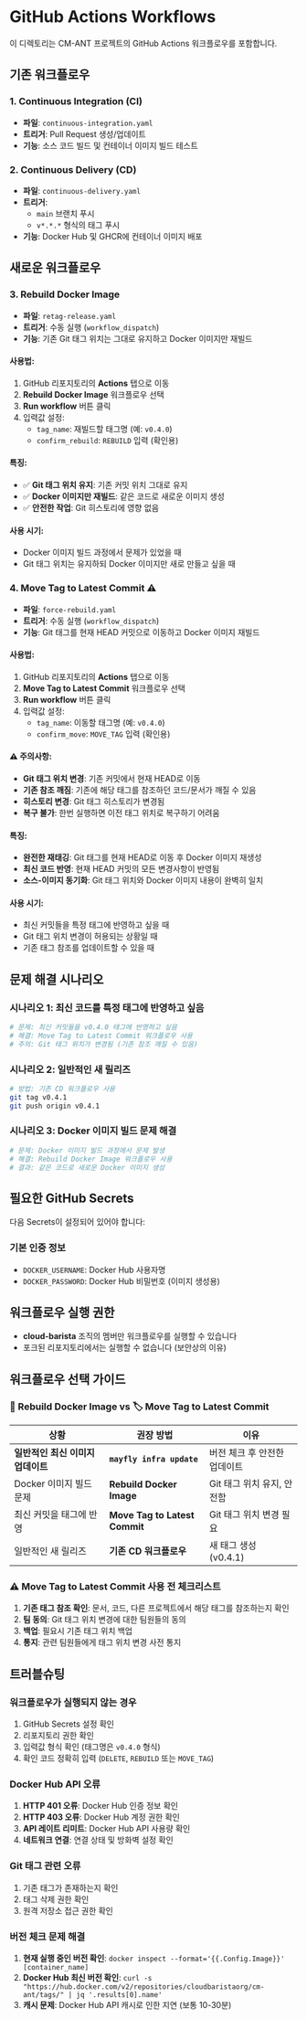 # GitHub Actions Workflows

이 디렉토리는 CM-ANT 프로젝트의 GitHub Actions 워크플로우를 포함합니다.


## 기존 워크플로우

### 1. Continuous Integration (CI)
- **파일**: `continuous-integration.yaml`
- **트리거**: Pull Request 생성/업데이트
- **기능**: 소스 코드 빌드 및 컨테이너 이미지 빌드 테스트

### 2. Continuous Delivery (CD)
- **파일**: `continuous-delivery.yaml`
- **트리거**: 
  - `main` 브랜치 푸시
  - `v*.*.*` 형식의 태그 푸시
- **기능**: Docker Hub 및 GHCR에 컨테이너 이미지 배포

## 새로운 워크플로우


### 3. Rebuild Docker Image
- **파일**: `retag-release.yaml`
- **트리거**: 수동 실행 (`workflow_dispatch`)
- **기능**: 기존 Git 태그 위치는 그대로 유지하고 Docker 이미지만 재빌드

#### 사용법:
1. GitHub 리포지토리의 **Actions** 탭으로 이동
2. **Rebuild Docker Image** 워크플로우 선택
3. **Run workflow** 버튼 클릭
4. 입력값 설정:
   - `tag_name`: 재빌드할 태그명 (예: `v0.4.0`)
   - `confirm_rebuild`: `REBUILD` 입력 (확인용)

#### 특징:
- ✅ **Git 태그 위치 유지**: 기존 커밋 위치 그대로 유지
- ✅ **Docker 이미지만 재빌드**: 같은 코드로 새로운 이미지 생성
- ✅ **안전한 작업**: Git 히스토리에 영향 없음

#### 사용 시기:
- Docker 이미지 빌드 과정에서 문제가 있었을 때
- Git 태그 위치는 유지하되 Docker 이미지만 새로 만들고 싶을 때

### 4. Move Tag to Latest Commit ⚠️
- **파일**: `force-rebuild.yaml`
- **트리거**: 수동 실행 (`workflow_dispatch`)
- **기능**: Git 태그를 현재 HEAD 커밋으로 이동하고 Docker 이미지 재빌드

#### 사용법:
1. GitHub 리포지토리의 **Actions** 탭으로 이동
2. **Move Tag to Latest Commit** 워크플로우 선택
3. **Run workflow** 버튼 클릭
4. 입력값 설정:
   - `tag_name`: 이동할 태그명 (예: `v0.4.0`)
   - `confirm_move`: `MOVE_TAG` 입력 (확인용)

#### ⚠️ 주의사항:
- **Git 태그 위치 변경**: 기존 커밋에서 현재 HEAD로 이동
- **기존 참조 깨짐**: 기존에 해당 태그를 참조하던 코드/문서가 깨질 수 있음
- **히스토리 변경**: Git 태그 히스토리가 변경됨
- **복구 불가**: 한번 실행하면 이전 태그 위치로 복구하기 어려움

#### 특징:
- **완전한 재태깅**: Git 태그를 현재 HEAD로 이동 후 Docker 이미지 재생성
- **최신 코드 반영**: 현재 HEAD 커밋의 모든 변경사항이 반영됨
- **소스-이미지 동기화**: Git 태그 위치와 Docker 이미지 내용이 완벽히 일치

#### 사용 시기:
- 최신 커밋들을 특정 태그에 반영하고 싶을 때
- Git 태그 위치 변경이 허용되는 상황일 때
- 기존 태그 참조를 업데이트할 수 있을 때

## 문제 해결 시나리오

### 시나리오 1: 최신 코드를 특정 태그에 반영하고 싶음
```bash
# 문제: 최신 커밋들을 v0.4.0 태그에 반영하고 싶음
# 해결: Move Tag to Latest Commit 워크플로우 사용
# 주의: Git 태그 위치가 변경됨 (기존 참조 깨질 수 있음)
```

### 시나리오 2: 일반적인 새 릴리즈
```bash
# 방법: 기존 CD 워크플로우 사용
git tag v0.4.1
git push origin v0.4.1
```

### 시나리오 3: Docker 이미지 빌드 문제 해결
```bash
# 문제: Docker 이미지 빌드 과정에서 문제 발생
# 해결: Rebuild Docker Image 워크플로우 사용
# 결과: 같은 코드로 새로운 Docker 이미지 생성
```

## 필요한 GitHub Secrets

다음 Secrets이 설정되어 있어야 합니다:

### 기본 인증 정보
- `DOCKER_USERNAME`: Docker Hub 사용자명
- `DOCKER_PASSWORD`: Docker Hub 비밀번호 (이미지 생성용)


## 워크플로우 실행 권한

- **cloud-barista** 조직의 멤버만 워크플로우를 실행할 수 있습니다
- 포크된 리포지토리에서는 실행할 수 없습니다 (보안상의 이유)

## 워크플로우 선택 가이드

### 🔄 Rebuild Docker Image vs 🏷️ Move Tag to Latest Commit

| 상황 | 권장 방법 | 이유 |
|------|-----------|------|
| **일반적인 최신 이미지 업데이트** | **`mayfly infra update`** | 버전 체크 후 안전한 업데이트 |
| Docker 이미지 빌드 문제 | **Rebuild Docker Image** | Git 태그 위치 유지, 안전함 |
| 최신 커밋을 태그에 반영 | **Move Tag to Latest Commit** | Git 태그 위치 변경 필요 |
| 일반적인 새 릴리즈 | **기존 CD 워크플로우** | 새 태그 생성 (v0.4.1) |

### ⚠️ Move Tag to Latest Commit 사용 전 체크리스트

1. **기존 태그 참조 확인**: 문서, 코드, 다른 프로젝트에서 해당 태그를 참조하는지 확인
2. **팀 동의**: Git 태그 위치 변경에 대한 팀원들의 동의
3. **백업**: 필요시 기존 태그 위치 백업
4. **통지**: 관련 팀원들에게 태그 위치 변경 사전 통지

## 트러블슈팅

### 워크플로우가 실행되지 않는 경우
1. GitHub Secrets 설정 확인
2. 리포지토리 권한 확인
3. 입력값 형식 확인 (태그명은 `v0.4.0` 형식)
4. 확인 코드 정확히 입력 (`DELETE`, `REBUILD` 또는 `MOVE_TAG`)

### Docker Hub API 오류
1. **HTTP 401 오류**: Docker Hub 인증 정보 확인
2. **HTTP 403 오류**: Docker Hub 계정 권한 확인
3. **API 레이트 리미트**: Docker Hub API 사용량 확인
4. **네트워크 연결**: 연결 상태 및 방화벽 설정 확인

### Git 태그 관련 오류
1. 기존 태그가 존재하는지 확인
2. 태그 삭제 권한 확인
3. 원격 저장소 접근 권한 확인

### 버전 체크 문제 해결
1. **현재 실행 중인 버전 확인**: `docker inspect --format='{{.Config.Image}}' [container_name]`
2. **Docker Hub 최신 버전 확인**: `curl -s "https://hub.docker.com/v2/repositories/cloudbaristaorg/cm-ant/tags/" | jq '.results[0].name'`
3. **캐시 문제**: Docker Hub API 캐시로 인한 지연 (보통 10-30분)
